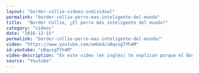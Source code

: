```yaml
---
layout: "border-collie-videos-individual"
permalink: "border-collie-perro-mas-inteligente-del-mundo"
title:  "Border Collie, ¿El perro más inteligente del mundo?"
category: "videos"
date: "2016-12-15"
permalink: "border-collie-perro-mas-inteligente-del-mundo/"
video: "https://www.youtube.com/embed/uBqvsgTYh4M"
id-youtube: "uBqvsgTYh4M"
video-description: "En este video (en inglés) te explican porque el Border Collie está catalogado como el perro mas inteligente del mundo. Además te dan algunos consejos e información general sobre su comportamiento"
source: "Youtube"
---
```

